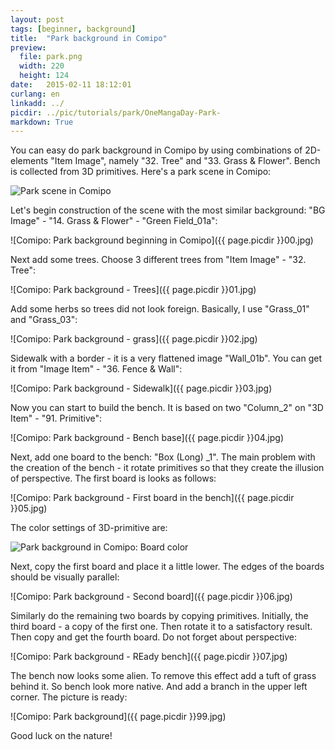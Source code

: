 ```yaml
---
layout: post
tags: [beginner, background]
title:  "Park background in Comipo"
preview: 
  file: park.png
  width: 220
  height: 124
date:   2015-02-11 18:12:01
curlang: en
linkadd: ../
picdir: ../pic/tutorials/park/OneMangaDay-Park-
markdown: True
---
```


You can easy do park background in Comipo by using combinations of 2D-elements "Item Image", namely "32. Tree" and "33. Grass & Flower". Bench is collected from 3D primitives. Here's a park scene in Comipo:

<img src="{{ page.picdir }}Comipo.png" alt="Park scene in Comipo" class="imgshad">

Let's begin construction of the scene with the most similar background: "BG Image" - "14. Grass & Flower" - "Green Field_01a":

![Comipo: Park background beginning in Comipo]({{ page.picdir }}00.jpg)

Next add some trees. Choose 3 different trees from "Item Image" - "32. Tree":

![Comipo: Park background - Trees]({{ page.picdir }}01.jpg)

Add some herbs so trees did not look foreign. Basically, I use "Grass_01" and "Grass_03":

![Comipo: Park background - grass]({{ page.picdir }}02.jpg)

Sidewalk with a border - it is a very flattened image "Wall_01b". You can get it from "Image Item" - "36. Fence & Wall":

![Comipo: Park background - Sidewalk]({{ page.picdir }}03.jpg)

Now you can start to build the bench. It is based on two "Column_2" on "3D Item" - "91. Primitive":

![Comipo: Park background - Bench base]({{ page.picdir }}04.jpg)

Next, add one board to the bench: "Box (Long) _1". The main problem with the creation of the bench - it rotate primitives so that they create the illusion of perspective. The first board is looks as follows:

![Comipo: Park background - First board in the bench]({{ page.picdir }}05.jpg)

The color settings of 3D-primitive are:

<img src="{{ page.picdir }}05-color.png" alt="Park background in Comipo: Board color" class="imgshad">

Next, copy the first board and place it a little lower. The edges of the boards should be visually parallel:

![Comipo: Park background - Second board]({{ page.picdir }}06.jpg)

Similarly do the remaining two boards by copying primitives. Initially, the third board - a copy of the first one. Then rotate it to a satisfactory result. Then copy and get the fourth board. Do not forget about perspective:

![Comipo: Park background - REady bench]({{ page.picdir }}07.jpg)

The bench now looks some alien. To remove this effect add a tuft of grass behind it. So bench look more native. And add a branch in the upper left corner. The picture is ready:

![Comipo: Park background]({{ page.picdir }}99.jpg)

Good luck on the nature!
